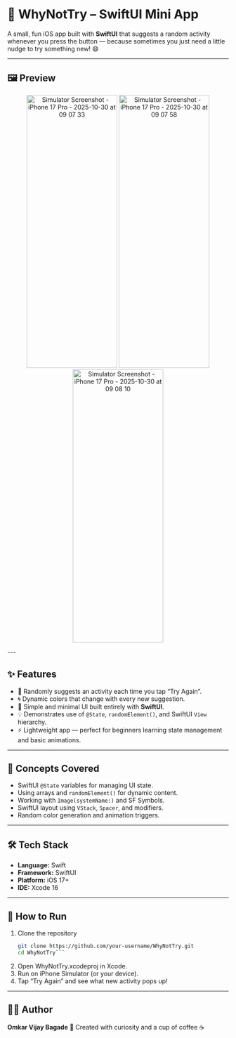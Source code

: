 # 🎯 WhyNotTry – SwiftUI Mini App

A small, fun iOS app built with **SwiftUI** that suggests a random activity whenever you press the button — because sometimes you just need a little nudge to try something new! 😄  

---

## 🖼️ Preview
<p align="center">
  <img width="206" height="622" alt="Simulator Screenshot - iPhone 17 Pro - 2025-10-30 at 09 07 33" src="https://github.com/user-attachments/assets/bc7fe6c4-59d5-47aa-ada9-d36e59435937" />
  <img width="206" height="622" alt="Simulator Screenshot - iPhone 17 Pro - 2025-10-30 at 09 07 58" src="https://github.com/user-attachments/assets/1cb8fcbc-39a8-4699-8d0d-c62f4d0273f9" />
<img width="206" height="622" alt="Simulator Screenshot - iPhone 17 Pro - 2025-10-30 at 09 08 10" src="https://github.com/user-attachments/assets/d1fc45fd-708e-4953-8747-38c9685b1776" />
</p>
---

## ✨ Features
- 🎲 Randomly suggests an activity each time you tap “Try Again”.
- 🌀 Dynamic colors that change with every new suggestion.
- 🎨 Simple and minimal UI built entirely with **SwiftUI**.
- 💡 Demonstrates use of `@State`, `randomElement()`, and SwiftUI `View` hierarchy.
- ⚡ Lightweight app — perfect for beginners learning state management and basic animations.

---

## 🧠 Concepts Covered
- SwiftUI `@State` variables for managing UI state.
- Using arrays and `randomElement()` for dynamic content.
- Working with `Image(systemName:)` and SF Symbols.
- SwiftUI layout using `VStack`, `Spacer`, and modifiers.
- Random color generation and animation triggers.

---

## 🛠️ Tech Stack
- **Language:** Swift
- **Framework:** SwiftUI
- **Platform:** iOS 17+
- **IDE:** Xcode 16

---

## 🚀 How to Run
1. Clone the repository  
   ```bash
   git clone https://github.com/your-username/WhyNotTry.git
   cd WhyNotTry```
2. Open WhyNotTry.xcodeproj in Xcode.
3. Run on iPhone Simulator (or your device).
4. Tap “Try Again” and see what new activity pops up!

---

## 🧑‍💻 Author
**Omkar Vijay Bagade**
👋 Created with curiosity and a cup of coffee ☕

